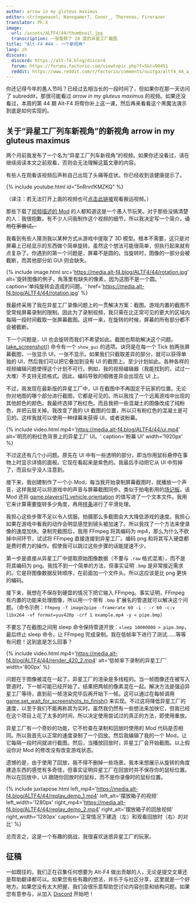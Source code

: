 ```yaml
---
author: arrow in my gluteus maximus
editor: stringweasel, Nanogamer7, Conor_, Therenas, Firerazer
translator: Ph.X
image:
  url: /assets/ALTF4/44/thumbnail.jpg
  transcription: 一张旋转了 20 度的异星工厂截图
title: "Alt-F4 #44 - 一个新视角"
lang: zh
discuss:
  discord: https://alt-f4.blog/discord
  forum: https://forums.factorio.com/viewtopic.php?f=5&t=99451
  reddit: https://www.reddit.com/r/factorio/comments/ouitga/altf4_44_a_new_perspective/
---
```


你还记得今年的愚人节吗？已经过去相当长的一段时间了，但如果你在那一天访问了 subreddit，那很可能看过 *arrow in my gluteus maximus* 的视频。如果还没看过，本周的第 44 期 Alt-F4 将帮你补上这一课，然后再来看看这个黑魔法演示到底是如何实现的。

## 关于“异星工厂列车新视角”的新视角 <author>arrow in my gluteus maximus</author>

两个月前我发布了一个名为“异星工厂列车新视角”的视频。如果你还没看过，请在继续阅读本文之前观看，否则会无法理解这篇文章的内容。

有些人在观看该视频后声称自己出现了头痛等症状。你已经收到该健康提示了。

{% include youtube.html id="5nRnnfKMZKQ" %}

（译注：若无法打开上面的视频也可[点击此链接](https://www.bilibili.com/video/BV1Tb4y1r7fo/)观看搬运视频。）

那些下载了[视频描述的 Mod](https://mods.factorio.com/mod/train_perspective) 的人都知道这是一个愚人节玩笑。对于那些没搞清楚的人：我很抱歉。有不少人问我制作这个视频的细节，所以我决定写一个简介。~~请勿在家尝试。~~

我看到有些人猜测我以某种方式从游戏中提取了 3D 模型。根本不需要，这只是对屏幕上已经显示的东西做个简单旋转。虽然这个想法可能很简单，但执行起来就有点复杂了。你遇到的第一个问题是，屏幕不是圆的。当旋转时，图像的一部分会被截断，而其他部分如 GUI 则会缺失。

{% include image.html src='https://media.alt-f4.blog/ALTF4/44/rotation.jpg' alt='旋转图像的例子，角落里有缺失的像素，因为这图不是一个圆。' caption='单纯旋转会造成的问题。' href='https://media.alt-f4.blog/ALTF4/44/rotation.jpg' %}

我最终采用了我在异星工厂录像问题上的一贯解决方案：截图。游戏内置的截图不受常规屏幕录制的限制。因此为了录制视频，我只需在比正常可见的更大的区域内每隔一段时间截取一张屏幕截图。这样一来，在旋转的时候，屏幕的所有部分都不会被截断。

下一个问题是，UI 也会旋转而我们不希望如此。截图也帮助解决这个问题。[take_screenshot()](https://lua-api.factorio.com/latest/LuaGameScript.html#LuaGameScript.take_screenshot) 命令有一个 `show_gui` 的选项。诀窍是在每一个 Tick 拍两张屏幕截图，一张显示 UI，一张不显示。如果我们只截取差异的部分，就可以获得单独的 UI，然后我们可以把它叠加到没有 UI 的截图上。至少计划如此。各种各样的视频编辑问题使得这个计划不可行。例如，我的视频编辑器（我能找到的，试过一大堆）不支持无损格式。因此，编码导致的细微差异会出现在 UI 上。

不过，我发现在最新版的异星工厂中，UI 在截图中不再固定于玩家的位置。无论你对地图的哪个部分进行截图，它都是可见的。所以我找了一个远离游戏中出现的其他颜色的颜色。我最终选择了粉红色。而且我把一些混凝土的图像改成了纯粉色，并把云层关掉。我改变了我的 UI 截图的位置，所以只有粉红色的混凝土是可见的。这样我就可以使用一种绿幕来获得 UI，或者说粉幕。

{% include video.html mp4='https://media.alt-f4.blog/ALTF4/44/ui.mp4' alt='明亮的粉红色背景上的异星工厂 UI。' caption='粉幕 UI' width='1920px' %}

不过这还有几个小问题。原先在 UI 中有一些透明的部分，即当你用鼠标悬停在事物上时显示详情的面板。它现在看起来是紫色的。我最后手动把它从 UI 中剪掉了，而且似乎没人注意到。

接下来，我创建制作了一个小 Mod，每当我开始录制屏幕截图时，就播放一个声音，这样我就可以将游戏中的声音与屏幕截图同步。类似于拍电影用的[场记板](https://zh.wikipedia.org/wiki/%E5%9C%BA%E8%AE%B0%E6%9D%BF)。该 Mod 还将 [game.players[1].vehicle.orientation](https://lua-api.factorio.com/latest/LuaEntity.html#LuaEntity.orientation) 的值写进了一个文本文件。我用它来计算需要旋转多少角度，再用[样条](https://zh.wikipedia.org/wiki/%E6%A0%B7%E6%9D%A1%E5%87%BD%E6%95%B0)进行了平滑处理。

我担心这些步骤不足以令人信服。拍摄那么多截图会大大降低游戏的速度。我担心如果在游戏中看我的动作会明显感觉到镜头被加速了。所以我找了一个方法来使录像的速度加快。录制完截图后，我用 FFmpeg 将其编码为 mp4，那么为什么不砍掉中间环节，试试将 FFmpeg 直接连接到异星工厂。编码 png 和将其写入硬盘都是费时费力的操作。假使我可以跳过这些步骤的话能提速不少。

第一步是直接从异星工厂中提取原始图像数据（不要与 `.raw` 格式混淆），而不是将其编码为 png。我找不到一个简单的方法，但事实证明 `.bmp` 是非常接近需求的。它是将图像数据反转顺序，在前面加一个文件头。所以这应该是比 png 更快的编码。

接下来，我想在不保存到硬盘的情况下把它输入 FFmpeg。事实证明，FFmpeg 有内置的功能来处理图像，所以用一个带有 `.bmp` 扩展名的管道就可以解决这个问题。（命令示例：`ffmpeg -f image2pipe -framerate 60 -i - -r 60 -c:v libx264 -vf format=yuv420p -crf 1 example.mp4 -y < pipe.bmp`）

不要忘了在截图之间用 sleep 命令保持管道开放：`sleep 10000000 > pipe.bmp`，最后终止 sleep 命令，让 FFmpeg 完成录制。我在低帧率下进行了测试……等等有问题！这到底是怎么回事？

{% include video.html mp4='https://media.alt-f4.blog/ALTF4/44/render_420_2.mp4' alt='低帧率下录制的异星工厂' width='800px' %}

问题在于图像被混在一起了。异星工厂的渲染是多线程的。当一帧图像还在被写入管道时，下一帧可能已经开始了。结果把两帧的像素混在一起。解决方法是强迫异星工厂等待，直到前一帧渲染完毕后再开始下一帧。这可以通过在每帧调用 [game.set_wait_for_screenshots_to_finish()](https://lua-api.factorio.com/latest/LuaGameScript.html#LuaGameScript.set_wait_for_screenshots_to_finish) 来实现。不过这将降低异星工厂的速度，以至于我们不能再称其为实时。虽然我仍然有一些想法来加快它，但我已经在这个项目上花了太多的时间，所以决定使用尝试过的真正的方法，即使用重放。

异星工厂有一个奇妙的功能，它不检查在录制和回放时使用的 Mod 代码是否相同。所以我首先以正常的速度录制了一个回放。然后我编辑了我的一个 Mod，让它每隔一段时间就进行截图。然后，当播放回放时，异星工厂会开始截图。以上假设你对 Mod 的修改没有改变游戏状态。

遗憾的是，由于使用了回放，我不得不删掉一些场景。我本来想展示从旋转的角度建造东西的感觉有多奇怪，但事实证明异星工厂在回放时并不保存你的鼠标位置。所以在回放中，UI 跟随你回放时的鼠标，而不是你录像时的鼠标位置。

{% include juxtapose.html left_mp4='https://media.alt-f4.blog/ALTF4/44/replay_demo_1.mp4' left_alt='摆放箱子的视频' left_width='1280px' right_mp4='https://media.alt-f4.blog/ALTF4/44/replay_demo_2.mp4' right_alt='摆放箱子的回放视频' right_width='1280px'
caption='正常情况下建造（左）和观看回放时（右）的对比' %}

总而言之，这是一个有趣的挑战，我很喜欢迷惑异星工厂的玩家。

## 征稿

一如既往的，我们正在召集任何想要为 Alt-F4 做出贡献的人，无论是提交文章还是帮助翻译都可以。如果您有些有趣的想法，并乐于与社区分享，这里就是一个好地方。如果您没有太大把握，我们会很乐意帮助您讨论内容创意和结构问题。如果您有意参与，从加入 [Discord](https://alt-f4.blog/discord) 开始吧！
